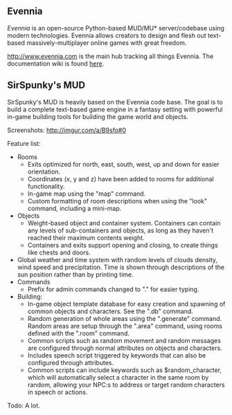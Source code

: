 Evennia
-----------------------
*Evennia* is an open-source Python-based MUD/MU\* server/codebase using modern technologies. Evennia allows creators to design and flesh out text-based massively-multiplayer online games with great freedom.

http://www.evennia.com is the main hub tracking all things Evennia. The documentation wiki is found [here](https://github.com/evennia/evennia/wiki).

SirSpunky's MUD
-----------------------
SirSpunky's MUD is heavily based on the Evennia code base. The goal is to build a complete text-based game engine in a fantasy setting with powerful in-game building tools for building the game world and objects.

Screenshots: http://imgur.com/a/B9sfo#0

Feature list:
* Rooms
    * Exits optimized for north, east, south, west, up and down for easier orientation.
    * Coordinates (x, y and z) have been added to rooms for additional functionality.
    * In-game map using the "map" command.
    * Custom formatting of room descriptions when using the "look" command, including a mini-map.
* Objects
    * Weight-based object and container system. Containers can contain any levels of sub-containers and objects, as long as they haven't reached their maximum contents weight.
    * Containers and exits support opening and closing, to create things like chests and doors.
* Global weather and time system with random levels of clouds density, wind speed and precipitation. Time is shown through descriptions of the sun position rather than by printing time.
* Commands
    * Prefix for admin commands changed to "." for easier typing.
* Building:
    * In-game object template database for easy creation and spawning of common objects and characters. See the ".db" command.
    * Random generation of whole areas using the ".generate" command. Random areas are setup through the ".area" command, using rooms defined with the ".room" command.
    * Common scripts such as random movement and random messages are configured through normal attributes on objects and characters.
    * Includes speech script triggered by keywords that can also be configured through attributes.
    * Common scripts can include keywords such as $random_character, which will automatically select a character in the same room by random, allowing your NPC:s to address or target random characters in speech or actions.

Todo:
A lot.
